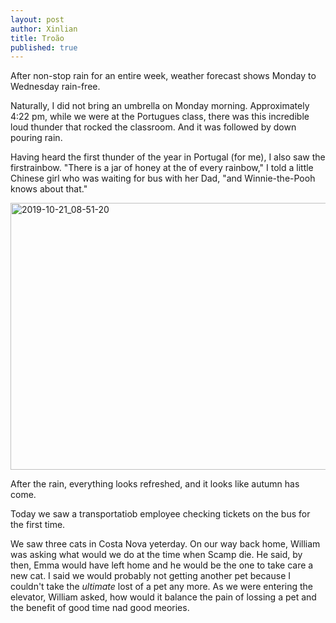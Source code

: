 ```yaml
---
layout: post
author: Xinlian
title: Troão
published: true
---
```


After non-stop rain for an entire week, weather forecast shows Monday to Wednesday rain-free.  

Naturally, I did not bring an umbrella on Monday morning.  Approximately 4:22 pm, while we were at the Portugues class, there was this incredible loud thunder that rocked the classroom. And it was followed by down pouring rain.

Having heard the first thunder of the year in Portugal (for me), I also saw the firstrainbow.  "There is a jar of honey at the of every rainbow," I told a little Chinese girl who was waiting for bus with her Dad, "and Winnie-the-Pooh knows about that." 

<a data-flickr-embed="true" href="https://www.flickr.com/photos/rosemont/48937319893/in/datetaken/" title="2019-10-21_08-51-20"><img src="https://live.staticflickr.com/65535/48937319893_9c5418b6a3_z.jpg" width="640" height="427" alt="2019-10-21_08-51-20"></a><script async src="//embedr.flickr.com/assets/client-code.js" charset="utf-8"></script>

After the rain, everything looks refreshed, and it looks like autumn has come.

Today we saw a transportatiob employee checking tickets on the bus for the first time.

We saw three cats in Costa Nova yeterday.  On our way back home, William was asking what would we do at the time when Scamp die.  He said, by then, Emma would have left home and he would be the one to take care a new cat.  I said we would probably not getting another pet because I couldn't take the _ultimate_ lost of a pet any more.  As we were entering the elevator, William asked, how would it balance the pain of lossing a pet and the benefit of good time nad good meories.